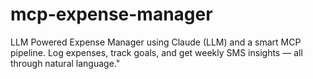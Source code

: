 # mcp-expense-manager
LLM Powered Expense Manager using Claude (LLM) and a smart MCP pipeline. Log expenses, track goals, and get weekly SMS insights — all through natural language."
